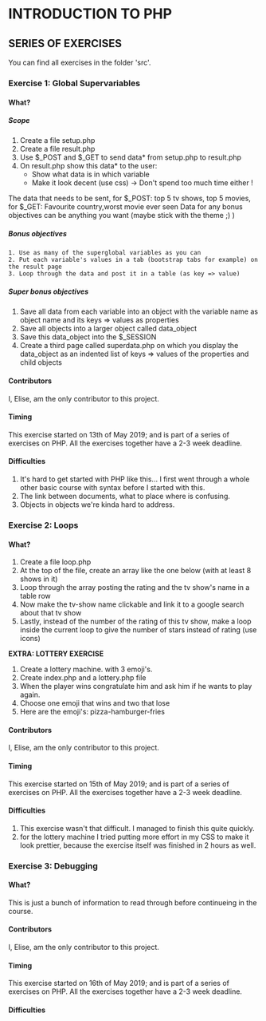 # INTRODUCTION TO PHP

## SERIES OF EXERCISES
You can find all exercises in the folder 'src'.

### Exercise 1: Global Supervariables

#### What?
##### Scope

1. Create a file setup.php
2. Create a file result.php
3. Use $_POST and $_GET to send data* from setup.php to result.php
4. On result.php show this data* to the user:<br/>
    - Show what data is in which variable <br/>
    - Make it look decent (use css) -> Don't spend too much time either !

The data that needs to be sent, for $_POST: top 5 tv shows, top 5 movies, for $_GET: Favourite country,worst movie ever seen Data for any bonus objectives can be anything you want (maybe stick with the theme ;) )

##### Bonus objectives

    1. Use as many of the superglobal variables as you can
    2. Put each variable's values in a tab (bootstrap tabs for example) on the result page
    3. Loop through the data and post it in a table (as key => value)

##### Super bonus objectives

1. Save all data from each variable into an object with the variable name as object name and its keys => values as properties
2. Save all objects into a larger object called data_object
3. Save this data_object into the $_SESSION
4. Create a third page called superdata.php on which you display the data_object as an indented list of keys => values of the properties and child objects

#### Contributors
I, Elise, am the only contributor to this project.

#### Timing
This exercise started on 13th of May 2019; and is part of a series of exercises on PHP. All the exercises together have a 2-3 week deadline.

#### Difficulties
1. It's hard to get started with PHP like this... I first went through a whole other basic course with syntax before I started with this.
2. The link between documents, what to place where is confusing.
3. Objects in objects we're kinda hard to address.

### Exercise 2: Loops

#### What?
1. Create a file loop.php
2. At the top of the file, create an array like the one below (with at least 8 shows in it)
3. Loop through the array posting the rating and the tv show's name in a table row
4. Now make the tv-show name clickable and link it to a google search about that tv show
5. Lastly, instead of the number of the rating of this tv show, make a loop inside the current loop to give the number of stars instead of rating (use icons)

<b>EXTRA: LOTTERY EXERCISE</b>

1. Create a lottery machine. with 3 emoji's.
2. Create index.php and a lottery.php file
3. When the player wins congratulate him and ask him if he wants to play again.
4. Choose one emoji that wins and two that lose
5. Here are the emoji's: pizza-hamburger-fries

#### Contributors
I, Elise, am the only contributor to this project.

#### Timing
This exercise started on 15th of May 2019; and is part of a series of exercises on PHP. All the exercises together have a 2-3 week deadline.

#### Difficulties
1. This exercise wasn't that difficult. I managed to finish this quite quickly.
2. for the lottery machine I tried putting more effort in my CSS to make it look prettier, because the exercise itself was finished in 2 hours as well.

### Exercise 3: Debugging

#### What?
This is just a bunch of information to read through before continueing in the course.

#### Contributors
I, Elise, am the only contributor to this project.

#### Timing
This exercise started on 16th of May 2019; and is part of a series of exercises on PHP. All the exercises together have a 2-3 week deadline.

#### Difficulties

